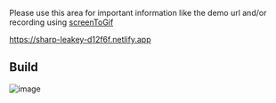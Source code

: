 Please use this area for important information like the demo url and/or recording using [screenToGif](https://www.screentogif.com/downloads)

https://sharp-leakey-d12f6f.netlify.app

## Build

![image](https://user-images.githubusercontent.com/9623964/92408557-b3f2b100-f0f2-11ea-8c4d-7dd9bb5bd6fe.png)
